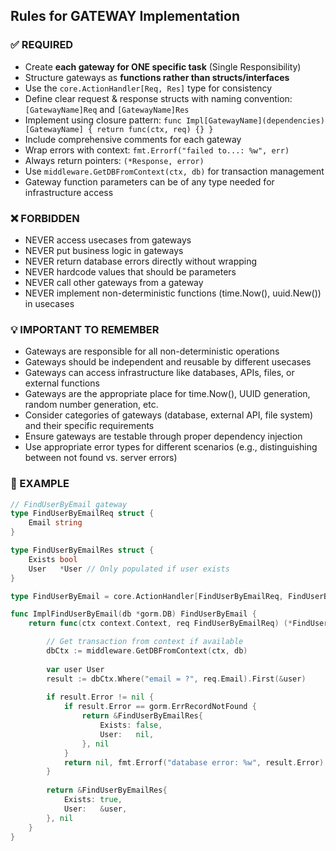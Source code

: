 ## Rules for GATEWAY Implementation

### ✅ REQUIRED
- Create **each gateway for ONE specific task** (Single Responsibility)
- Structure gateways as **functions rather than structs/interfaces**
- Use the `core.ActionHandler[Req, Res]` type for consistency
- Define clear request & response structs with naming convention: `[GatewayName]Req` and `[GatewayName]Res`
- Implement using closure pattern: `func Impl[GatewayName](dependencies) [GatewayName] { return func(ctx, req) {} }`
- Include comprehensive comments for each gateway
- Wrap errors with context: `fmt.Errorf("failed to...: %w", err)`
- Always return pointers: `(*Response, error)`
- Use `middleware.GetDBFromContext(ctx, db)` for transaction management
- Gateway function parameters can be of any type needed for infrastructure access

### ❌ FORBIDDEN
- NEVER access usecases from gateways
- NEVER put business logic in gateways
- NEVER return database errors directly without wrapping
- NEVER hardcode values that should be parameters
- NEVER call other gateways from a gateway
- NEVER implement non-deterministic functions (time.Now(), uuid.New()) in usecases

### 💡 IMPORTANT TO REMEMBER
- Gateways are responsible for all non-deterministic operations
- Gateways should be independent and reusable by different usecases
- Gateways can access infrastructure like databases, APIs, files, or external functions
- Gateways are the appropriate place for time.Now(), UUID generation, random number generation, etc.
- Consider categories of gateways (database, external API, file system) and their specific requirements
- Ensure gateways are testable through proper dependency injection
- Use appropriate error types for different scenarios (e.g., distinguishing between not found vs. server errors)

### 📝 EXAMPLE

```go
// FindUserByEmail gateway
type FindUserByEmailReq struct {
    Email string
}

type FindUserByEmailRes struct {
    Exists bool
    User   *User // Only populated if user exists
}

type FindUserByEmail = core.ActionHandler[FindUserByEmailReq, FindUserByEmailRes]

func ImplFindUserByEmail(db *gorm.DB) FindUserByEmail {
    return func(ctx context.Context, req FindUserByEmailReq) (*FindUserByEmailRes, error) {

        // Get transaction from context if available
        dbCtx := middleware.GetDBFromContext(ctx, db)
        
        var user User
        result := dbCtx.Where("email = ?", req.Email).First(&user)
        
        if result.Error != nil {
            if result.Error == gorm.ErrRecordNotFound {
                return &FindUserByEmailRes{
                    Exists: false,
                    User:   nil,
                }, nil
            }
            return nil, fmt.Errorf("database error: %w", result.Error)
        }
        
        return &FindUserByEmailRes{
            Exists: true,
            User:   &user,
        }, nil
    }
}